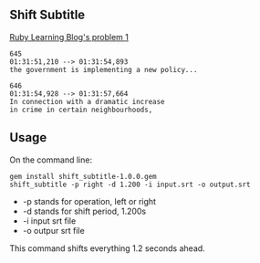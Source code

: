 ## Shift Subtitle

[Ruby Learning Blog's problem 1](rubylearning.com/blog/2009/09/24/rpcfn-shift-subtitle-1)

```
645
01:31:51,210 --> 01:31:54,893
the government is implementing a new policy...

646
01:31:54,928 --> 01:31:57,664
In connection with a dramatic increase
in crime in certain neighbourhoods,
```

## Usage

On the command line:

```
gem install shift_subtitle-1.0.0.gem
shift_subtitle -p right -d 1.200 -i input.srt -o output.srt
```

* -p stands for operation, left or right
* -d stands for shift period, 1.200s
* -i input srt file
* -o outpur srt file

This command shifts everything 1.2 seconds ahead.



